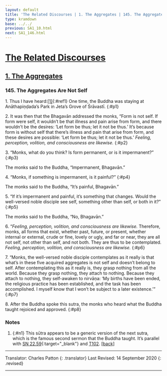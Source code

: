 ```yaml
---
layout: default
title: 'The Related Discourses | 1. The Aggregates | 145. The Aggregates Are Empty'
type: kramdown
base: ../../
previous: SA1_10.html
next: SA1_146.html
---
```


# [The Related Discourses](../index.html)
## [1. The Aggregates](index.html)
### 145. The Aggregates Are Not Self

1\. Thus I have heard:[\[1\]](#n1){:#ref1} One time, the Buddha was staying at Anāthapiṇḍada’s Park in Jeta’s Grove of Śrāvastī.
{:#p1}

2\. It was then that the Bhagavān addressed the monks, “Form is not self. If form were self, it wouldn’t be that illness and pain arise from form, and there wouldn’t be the desires: ‘Let form be thus; let it not be thus.’ It’s because form is without self that there’s illness and pain that arise from form, and these desires are possible: ‘Let form be thus; let it not be thus.’ *Feeling, perception, volition, and consciousness are likewise.*
{:#p2}

3\. “Monks, what do you think? Is form permanent, or is it impermanent?”
{:#p3}

The monks said to the Buddha, “Impermanent, Bhagavān.”

4\. “Monks, if something is impermanent, is it painful?”
{:#p4}

The monks said to the Buddha, “It’s painful, Bhagavān.”

5\. “If it’s impermanent and painful, it’s something that changes. Would the well-versed noble disciple see self, something other than self, or both in it?”
{:#p5}

The monks said to the Buddha, “No, Bhagavān.”

6\. “*Feeling, perception, volition, and consciousness are likewise.* Therefore, monks, all forms that exist, whether past, future, or present, whether internal or external, crude or fine, lovely or ugly, and far or near, they are all not self, not other than self, and not both. They are thus to be contemplated. *Feeling, perception, volition, and consciousness are likewise.*
{:#p6}

7\. “Monks, the well-versed noble disciple contemplates as it really is that what’s in these five acquired aggregates is not self and doesn’t belong to self. After contemplating this as it really is, they grasp nothing from all the world. Because they grasp nothing, they attach to nothing. Because they attach to nothing, they self-awaken to nirvāṇa: ‘My births have been ended, the religious practice has been established, and the task has been accomplished. I myself know that I won’t be subject to a later existence.’”
{:#p7}

8\. After the Buddha spoke this sutra, the monks who heard what the Buddha taught rejoiced and approved.
{:#p8}

### Notes

1. {:#n1} This sūtra appears to be a generic version of the next sutra, which is the famous second sermon that the Buddha taught. It’s parallel with [SN 22.59](https://suttacentral.net/sn22.59){:target="_blank"} and [T102](../alternates/T102.html). [\[back\]](#ref1)

---

Translator: Charles Patton
{: .translator}
Last Revised: 14 September 2020
{: .revised}

---